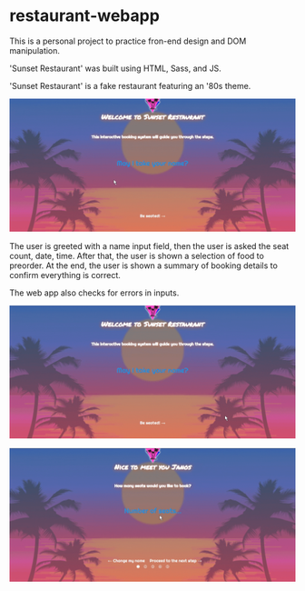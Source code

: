 # restaurant-webapp

This is a personal project to practice fron-end design and DOM manipulation.

'Sunset Restaurant' was built using HTML, Sass, and JS.

'Sunset Restaurant' is a fake restaurant featuring an '80s theme.

!['Sunset Restaurant' Website Walkthrough](img/sunset-walkthrough.gif)

The user is greeted with a name input field, then the user is asked the seat count, date, time. After that, the user is shown a selection of food to preorder.
At the end, the user is shown a summary of booking details to confirm everything is correct.

The web app also checks for errors in inputs.

![Name error](img/name-error.gif)

![Invalid number error](img/isnan.gif)